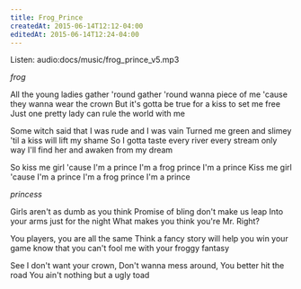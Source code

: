 ```yaml
---
title: Frog_Prince
createdAt: 2015-06-14T12:12-04:00
editedAt: 2015-06-14T12:24-04:00
---
```


Listen: audio:docs/music/frog_prince_v5.mp3

*frog*

All the young ladies gather 'round gather 'round
wanna piece of me 'cause they wanna wear the crown
But it's gotta be true for a kiss to set me free
Just one pretty lady can rule the world with me

Some witch said that I was rude and I was vain
Turned me green and slimey 'til a kiss will lift my shame
So I gotta taste every river every stream
only way I'll find her and awaken from my dream

So kiss me girl 'cause I'm a prince
I'm a frog prince I'm a prince
Kiss me girl 'cause I'm a prince
I'm a frog prince I'm a prince

*princess*

Girls aren't as dumb as you think
Promise of bling don't make us leap
Into your arms just for the night
What makes you think you're Mr. Right?

You players, you are all the same
Think a fancy story will help you win your game
know that you can't fool me
with your froggy fantasy

See I don't want your crown,
Don't wanna mess around,
You better hit the road
You ain't nothing but a ugly toad

